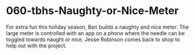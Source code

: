 # 060-tbhs-Naughty-or-Nice-Meter
For extra fun this holiday season, Ben builds a naughty and nice meter. The large meter is controlled with an app on a phone where the needle can be toggled towards naught or nice. Jesse Robinson comes back to shop to help out with the project.
